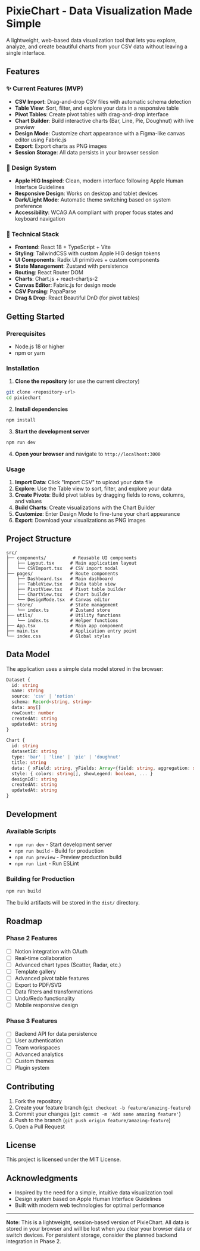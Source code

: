 # PixieChart - Data Visualization Made Simple

A lightweight, web-based data visualization tool that lets you explore, analyze, and create beautiful charts from your CSV data without leaving a single interface.

## Features

### ✨ Current Features (MVP)
- **CSV Import**: Drag-and-drop CSV files with automatic schema detection
- **Table View**: Sort, filter, and explore your data in a responsive table
- **Pivot Tables**: Create pivot tables with drag-and-drop interface
- **Chart Builder**: Build interactive charts (Bar, Line, Pie, Doughnut) with live preview
- **Design Mode**: Customize chart appearance with a Figma-like canvas editor using Fabric.js
- **Export**: Export charts as PNG images
- **Session Storage**: All data persists in your browser session

### 🎨 Design System
- **Apple HIG Inspired**: Clean, modern interface following Apple Human Interface Guidelines
- **Responsive Design**: Works on desktop and tablet devices
- **Dark/Light Mode**: Automatic theme switching based on system preference
- **Accessibility**: WCAG AA compliant with proper focus states and keyboard navigation

### 🔧 Technical Stack
- **Frontend**: React 18 + TypeScript + Vite
- **Styling**: TailwindCSS with custom Apple HIG design tokens
- **UI Components**: Radix UI primitives + custom components
- **State Management**: Zustand with persistence
- **Routing**: React Router DOM
- **Charts**: Chart.js + react-chartjs-2
- **Canvas Editor**: Fabric.js for design mode
- **CSV Parsing**: PapaParse
- **Drag & Drop**: React Beautiful DnD (for pivot tables)

## Getting Started

### Prerequisites
- Node.js 18 or higher
- npm or yarn

### Installation

1. **Clone the repository** (or use the current directory)
```bash
git clone <repository-url>
cd pixiechart
```

2. **Install dependencies**
```bash
npm install
```

3. **Start the development server**
```bash
npm run dev
```

4. **Open your browser** and navigate to `http://localhost:3000`

### Usage

1. **Import Data**: Click "Import CSV" to upload your data file
2. **Explore**: Use the Table view to sort, filter, and explore your data
3. **Create Pivots**: Build pivot tables by dragging fields to rows, columns, and values
4. **Build Charts**: Create visualizations with the Chart Builder
5. **Customize**: Enter Design Mode to fine-tune your chart appearance
6. **Export**: Download your visualizations as PNG images

## Project Structure

```
src/
├── components/          # Reusable UI components
│   ├── Layout.tsx      # Main application layout
│   └── CSVImport.tsx   # CSV import modal
├── pages/              # Route components
│   ├── Dashboard.tsx   # Main dashboard
│   ├── TableView.tsx   # Data table view
│   ├── PivotView.tsx   # Pivot table builder
│   ├── ChartView.tsx   # Chart builder
│   └── DesignMode.tsx  # Canvas editor
├── store/              # State management
│   └── index.ts        # Zustand store
├── utils/              # Utility functions
│   └── index.ts        # Helper functions
├── App.tsx             # Main app component
├── main.tsx            # Application entry point
└── index.css           # Global styles
```

## Data Model

The application uses a simple data model stored in the browser:

```typescript
Dataset {
  id: string
  name: string
  source: 'csv' | 'notion'
  schema: Record<string, string>
  data: any[]
  rowCount: number
  createdAt: string
  updatedAt: string
}

Chart {
  id: string
  datasetId: string
  type: 'bar' | 'line' | 'pie' | 'doughnut'
  title: string
  data: { xField: string, yFields: Array<{field: string, aggregation: string}> }
  style: { colors: string[], showLegend: boolean, ... }
  designId?: string
  createdAt: string
  updatedAt: string
}
```

## Development

### Available Scripts

- `npm run dev` - Start development server
- `npm run build` - Build for production
- `npm run preview` - Preview production build
- `npm run lint` - Run ESLint

### Building for Production

```bash
npm run build
```

The build artifacts will be stored in the `dist/` directory.

## Roadmap

### Phase 2 Features
- [ ] Notion integration with OAuth
- [ ] Real-time collaboration
- [ ] Advanced chart types (Scatter, Radar, etc.)
- [ ] Template gallery
- [ ] Advanced pivot table features
- [ ] Export to PDF/SVG
- [ ] Data filters and transformations
- [ ] Undo/Redo functionality
- [ ] Mobile responsive design

### Phase 3 Features
- [ ] Backend API for data persistence
- [ ] User authentication
- [ ] Team workspaces
- [ ] Advanced analytics
- [ ] Custom themes
- [ ] Plugin system

## Contributing

1. Fork the repository
2. Create your feature branch (`git checkout -b feature/amazing-feature`)
3. Commit your changes (`git commit -m 'Add some amazing feature'`)
4. Push to the branch (`git push origin feature/amazing-feature`)
5. Open a Pull Request

## License

This project is licensed under the MIT License.

## Acknowledgments

- Inspired by the need for a simple, intuitive data visualization tool
- Design system based on Apple Human Interface Guidelines
- Built with modern web technologies for optimal performance

---

**Note**: This is a lightweight, session-based version of PixieChart. All data is stored in your browser and will be lost when you clear your browser data or switch devices. For persistent storage, consider the planned backend integration in Phase 2. 